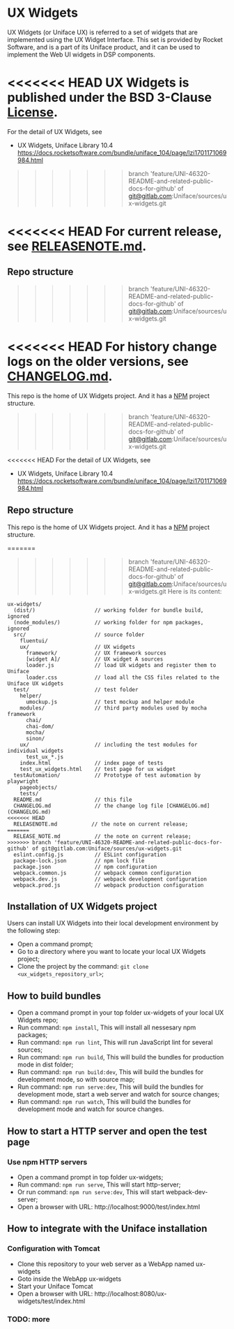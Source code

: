 # UX Widgets

UX Widgets (or Uniface UX) is referred to a set of widgets that are implemented using the UX Widget Interface. This set is provided by Rocket Software, and is a part of its Uniface product, and it can be used to implement the Web UI widgets in DSP components.

<<<<<<< HEAD
UX Widgets is published under the BSD 3-Clause [License](LICENSE).
=======
For the detail of UX Widgets, see 
- UX Widgets,  Uniface Library 10.4
  https://docs.rocketsoftware.com/bundle/uniface_104/page/lzi1701171069984.html
>>>>>>> branch 'feature/UNI-46320-README-and-related-public-docs-for-github' of git@gitlab.com:Uniface/sources/ux-widgets.git

<<<<<<< HEAD
For current release, see [RELEASENOTE.md](RELEASENOTE.md).
=======
## Repo structure
>>>>>>> branch 'feature/UNI-46320-README-and-related-public-docs-for-github' of git@gitlab.com:Uniface/sources/ux-widgets.git

<<<<<<< HEAD
For history change logs on the older versions, see [CHANGELOG.md](CHANGELOG.md).
=======
This repo is the home of UX Widgets project. And it has a [NPM](https://www.npmjs.com/) project structure.
>>>>>>> branch 'feature/UNI-46320-README-and-related-public-docs-for-github' of git@gitlab.com:Uniface/sources/ux-widgets.git

<<<<<<< HEAD
For the detail of UX Widgets, see 
- UX Widgets,  Uniface Library 10.4
  https://docs.rocketsoftware.com/bundle/uniface_104/page/lzi1701171069984.html

## Repo structure

This repo is the home of UX Widgets project. And it has a [NPM](https://www.npmjs.com/) project structure.

=======
>>>>>>> branch 'feature/UNI-46320-README-and-related-public-docs-for-github' of git@gitlab.com:Uniface/sources/ux-widgets.git
Here is its content:

```
ux-widgets/
  (dist/)                   // working folder for bundle build, ignored
  (node_modules/)           // working folder for npm packages, ignored
  src/                      // source folder
    fluentui/
    ux/                     // UX widgets
      framework/            // UX framework sources
      [widget A]/           // UX widget A sources
      loader.js             // load UX widgets and register them to Uniface
      loader.css            // load all the CSS files related to the Uniface UX widgets
  test/                     // test folder
    helper/
      umockup.js            // test mockup and helper module
    modules/                // third party modules used by mocha framework
      chai/
      chai-dom/
      mocha/
      sinon/
    ux/                     // including the test modules for individual widgets
      test_ux_*.js
    index.html              // index page of tests
    test_ux_widgets.html    // test page for ux widget
  testAutomation/           // Prototype of test automation by playwright
    pageobjects/
    tests/
  README.md                 // this file
  CHANGELOG.md              // the change log file [CHANGELOG.md](CHANGELOG.md)
<<<<<<< HEAD
  RELEASENOTE.md           // the note on current release;
=======
  RELEASE_NOTE.md           // the note on current release;
>>>>>>> branch 'feature/UNI-46320-README-and-related-public-docs-for-github' of git@gitlab.com:Uniface/sources/ux-widgets.git
  eslint.config.js          // ESLint configuration
  package-lock.json         // npm lock file
  package.json              // npm configuration
  webpack.common.js         // webpack common configuration
  webpack.dev.js            // webpack development configuration
  webpack.prod.js           // webpack production configuration
```

## Installation of UX Widgets project

Users can install UX Widgets into their local development environment by the following step:
- Open a command prompt;
- Go to a directory where you want to locate your local UX Widgets project;
- Clone the project by the command: ```git clone <ux_widgets_repository_url>```;

## How to build bundles

- Open a command prompt in your top folder ux-widgets of your local UX Widgets repo;
- Run command: ```npm install```,
  This will install all nessesary npm packages;
- Run command: ```npm run lint```,
  This will run JavaScript lint for several sources;
- Run command: ```npm run build```,
  This will build the bundles for production mode in dist folder;
- Run command: ```npm run build:dev```,
  This will build the bundles for development mode, so with source map;
- Run command: ```npm run serve:dev```,
  This will build the bundles for development mode, start a web server and watch for source changes;
- Run command: ```npm run watch```,
  This will build the bundles for development mode and watch for source changes.

## How to start a HTTP server and open the test page

### Use npm HTTP servers
- Open a command prompt in top folder ux-widgets;
- Run command: ```npm run serve```,
  This will start http-server;
- Or run command: ```npm run serve:dev```,
  This will start webpack-dev-server;
- Open a browser with URL: http://localhost:9000/test/index.html

## How to integrate with the Uniface installation

### Configuration with Tomcat

- Clone this repository to your web server as a WebApp named ux-widgets
- Goto inside the WebApp ux-widgets
- Start your Uniface Tomcat
- Open a browser with URL: http://localhost:8080/ux-widgets/test/index.html

### TODO: more
